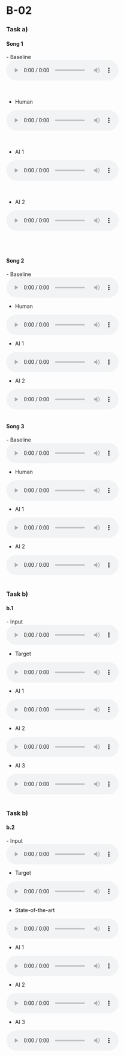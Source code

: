 # B-02

### Task a)
#### Song 1
<div id="contentBox" style="margin:0px auto; width:100%">
- Baseline <br />
<audio controls="controls">
    <source src="audio/a/1/baseline.mp3" type="audio/mp3" />
</audio> <br /><br /><br />

- Human <br />
<audio controls="controls">
    <source src="audio/a/1/human.mp3" type="audio/mp3" />
</audio> <br /><br /><br />

- AI 1 <br />
<audio controls="controls">
    <source src="audio/a/1/model_01.mp3" type="audio/mp3" />
</audio> <br /><br /><br />

- AI 2 <br />
<audio controls="controls">
    <source src="audio/a/1/model_02.mp3" type="audio/mp3" />
</audio> <br /><br /><br />
</div>
&nbsp;

#### Song 2
<div id="contentBox" style="margin:0px auto; width:100%">
- Baseline <br />
<audio controls="controls">
    <source src="audio/a/2/baseline.mp3" type="audio/mp3" />
</audio> <br />

- Human <br />
<audio controls="controls">
    <source src="audio/a/2/human.mp3" type="audio/mp3" />
</audio> <br />

- AI 1 <br />
<audio controls="controls">
    <source src="audio/a/2/model_01.mp3" type="audio/mp3" />
</audio> <br />

- AI 2 <br />
<audio controls="controls">
    <source src="audio/a/2/model_02.mp3" type="audio/mp3" />
</audio> <br />
</div>
&nbsp;

#### Song 3
<div id="contentBox" style="margin:0px auto; width:100%">
- Baseline <br />
<audio controls="controls">
    <source src="audio/a/3/baseline.mp3" type="audio/mp3" />
</audio> <br />

- Human <br />
<audio controls="controls">
    <source src="audio/a/3/human.mp3" type="audio/mp3" />
</audio> <br />

- AI 1 <br />
<audio controls="controls">
    <source src="audio/a/3/model_01.mp3" type="audio/mp3" />
</audio> <br />

- AI 2 <br />
<audio controls="controls">
    <source src="audio/a/3/model_02.mp3" type="audio/mp3" />
</audio> <br />
</div>
&nbsp;

### Task b)
#### b.1
<div id="contentBox" style="margin:0px auto; width:100%">
- Input <br />
<audio controls="controls">
    <source src="audio/b/o/input.mp3" type="audio/mp3" />
</audio> <br />

- Target <br />
<audio controls="controls">
    <source src="audio/b/o/target.mp3" type="audio/mp3" />
</audio> <br />

- AI 1 <br />
<audio controls="controls">
    <source src="audio/b/o/model_01.mp3" type="audio/mp3" />
</audio> <br />

- AI 2 <br />
<audio controls="controls">
    <source src="audio/b/o/model_02.mp3" type="audio/mp3" />
</audio> <br />

- AI 3 <br />
<audio controls="controls">
    <source src="audio/b/o/model_03.mp3" type="audio/mp3" />
</audio> <br />
</div>
&nbsp;

### Task b)
#### b.2
<div id="contentBox" style="margin:0px auto; width:100%">
- Input <br />
<audio controls="controls">
    <source src="audio/b/c/input.mp3" type="audio/mp3" />
</audio> <br />

- Target <br />
<audio controls="controls">
    <source src="audio/b/c/target.mp3" type="audio/mp3" />
</audio> <br />

- State-of-the-art <br />
<audio controls="controls">
    <source src="audio/b/c/sota.mp3" type="audio/mp3" />
</audio> <br />

- AI 1 <br />
<audio controls="controls">
    <source src="audio/b/c/model_01.mp3" type="audio/mp3" />
</audio> <br />

- AI 2 <br />
<audio controls="controls">
    <source src="audio/b/c/model_02.mp3" type="audio/mp3" />
</audio> <br />

- AI 3 <br />
<audio controls="controls">
    <source src="audio/b/c/model_03.mp3" type="audio/mp3" />
</audio> <br />

</div>
&nbsp;
&nbsp;






